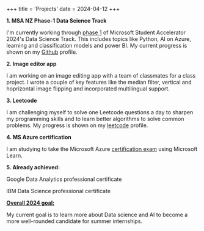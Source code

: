 +++
title = 'Projects'
date = 2024-04-12
+++

**1. MSA NZ Phase-1 Data Science Track**

I'm currently working through [phase 1] of Microsoft Student Accelerator 2024's Data Science Track. This includes topics like Python, AI on Azure, learning and classification models and power BI. My current progress is shown on my [Github] profile.

**2. Image editor app**

I am working on an image editing app with a team of classmates for a class project. I wrote a couple of key features like the median filter, vertical and hoprizontal image flipping and incorporated multilingual support. 

**3. Leetcode**

I am challenging myself to solve one Leetcode questions a day to sharpen my programming skills and to learn better algorithms to solve common problems. My progress is shown on my [leetcode] profile.

**4. MS Azure certification**

I am studying to take the Microsoft Azure [certification exam] using Microsoft Learn.

**5. Already achieved:**

Google Data Analytics professional certificate

IBM Data Science professional certificate


<div data-iframe-width="150" data-iframe-height="270" data-share-badge-id="e0703c5c-e3b1-4afb-ace7-1026b1bc0121" data-share-badge-host="https://www.credly.com"></div><script type="text/javascript" async src="//cdn.credly.com/assets/utilities/embed.js"></script>
<div data-iframe-width="150" data-iframe-height="270" data-share-badge-id="7cadb5f2-f004-4d90-8c68-46ae7a4eda86" data-share-badge-host="https://www.credly.com"></div><script type="text/javascript" async src="//cdn.credly.com/assets/utilities/embed.js"></script>



**<ins>Overall 2024 goal:</ins>**

My current goal is to learn more about Data science and AI to become a more well-rounded candidate for summer internships. 



[phase 1]: https://github.com/NZMSA/2024-Phase-1
[Github]: https://github.com/kvnstv1
[resume]: https://demo.nurlan.co/hugo-vitae/
[email]: satke569@student.otago.ac.nz
[leetcode]: https://leetcode.com/satke569/
[certification exam]: https://learn.microsoft.com/en-us/credentials/certifications/azure-data-fundamentals/?WT.mc_id=Azure_blog-wwl&practice-assessment-type=certification

